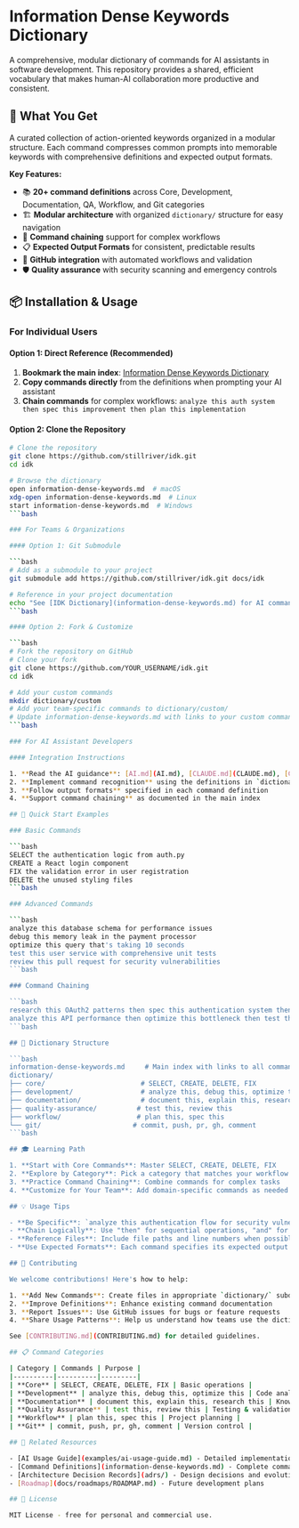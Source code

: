 # Information Dense Keywords Dictionary

A comprehensive, modular dictionary of commands for AI assistants in software development. This repository provides a shared, efficient vocabulary that makes human-AI collaboration more productive and consistent.

## 🎯 What You Get

A curated collection of action-oriented keywords organized in a modular structure. Each command compresses common prompts into memorable keywords with comprehensive definitions and expected output formats.

**Key Features:**

- 📚 **20+ command definitions** across Core, Development, Documentation, QA, Workflow, and Git categories
- 🏗️ **Modular architecture** with organized `dictionary/` structure for easy navigation
- 🔗 **Command chaining** support for complex workflows
- 📋 **Expected Output Formats** for consistent, predictable results
- 🔧 **GitHub integration** with automated workflows and validation
- 🛡️ **Quality assurance** with security scanning and emergency controls

## 📦 Installation & Usage

### For Individual Users

#### Option 1: Direct Reference (Recommended)

1. **Bookmark the main index**: [Information Dense Keywords Dictionary](information-dense-keywords.md)
2. **Copy commands directly** from the definitions when prompting your AI assistant
3. **Chain commands** for complex workflows: `analyze this auth system then spec this improvement then plan this implementation`

#### Option 2: Clone the Repository

```bash
# Clone the repository
git clone https://github.com/stillriver/idk.git
cd idk

# Browse the dictionary
open information-dense-keywords.md  # macOS
xdg-open information-dense-keywords.md  # Linux
start information-dense-keywords.md  # Windows
```bash

### For Teams & Organizations

#### Option 1: Git Submodule

```bash
# Add as a submodule to your project
git submodule add https://github.com/stillriver/idk.git docs/idk

# Reference in your project documentation
echo "See [IDK Dictionary](information-dense-keywords.md) for AI command reference" >> README.md
```bash

#### Option 2: Fork & Customize

```bash
# Fork the repository on GitHub
# Clone your fork
git clone https://github.com/YOUR_USERNAME/idk.git
cd idk

# Add your custom commands
mkdir dictionary/custom
# Add your team-specific commands to dictionary/custom/
# Update information-dense-keywords.md with links to your custom commands
```bash

### For AI Assistant Developers

#### Integration Instructions

1. **Read the AI guidance**: [AI.md](AI.md), [CLAUDE.md](CLAUDE.md), [GEMINI.md](GEMINI.md)
2. **Implement command recognition** using the definitions in `dictionary/`
3. **Follow output formats** specified in each command definition
4. **Support command chaining** as documented in the main index

## 🚀 Quick Start Examples

### Basic Commands

```bash
SELECT the authentication logic from auth.py
CREATE a React login component
FIX the validation error in user registration
DELETE the unused styling files
```bash

### Advanced Commands

```bash
analyze this database schema for performance issues
debug this memory leak in the payment processor
optimize this query that's taking 10 seconds
test this user service with comprehensive unit tests
review this pull request for security vulnerabilities
```bash

### Command Chaining

```bash
research this OAuth2 patterns then spec this authentication system then plan this implementation
analyze this API performance then optimize this bottleneck then test this solution
```bash

## 📁 Dictionary Structure

```bash
information-dense-keywords.md     # Main index with links to all commands
dictionary/
├── core/                        # SELECT, CREATE, DELETE, FIX
├── development/                 # analyze this, debug this, optimize this
├── documentation/               # document this, explain this, research this
├── quality-assurance/          # test this, review this
├── workflow/                   # plan this, spec this
└── git/                       # commit, push, pr, gh, comment
```bash

## 🎓 Learning Path

1. **Start with Core Commands**: Master SELECT, CREATE, DELETE, FIX
2. **Explore by Category**: Pick a category that matches your workflow
3. **Practice Command Chaining**: Combine commands for complex tasks
4. **Customize for Your Team**: Add domain-specific commands as needed

## 💡 Usage Tips

- **Be Specific**: `analyze this authentication flow for security vulnerabilities` vs `analyze this`
- **Chain Logically**: Use "then" for sequential operations, "and" for parallel
- **Reference Files**: Include file paths and line numbers when possible
- **Use Expected Formats**: Each command specifies its expected output structure

## 🤝 Contributing

We welcome contributions! Here's how to help:

1. **Add New Commands**: Create files in appropriate `dictionary/` subdirectories
2. **Improve Definitions**: Enhance existing command documentation
3. **Report Issues**: Use GitHub issues for bugs or feature requests
4. **Share Usage Patterns**: Help us understand how teams use the dictionary

See [CONTRIBUTING.md](CONTRIBUTING.md) for detailed guidelines.

## 📋 Command Categories

| Category | Commands | Purpose |
|----------|----------|---------|
| **Core** | SELECT, CREATE, DELETE, FIX | Basic operations |
| **Development** | analyze this, debug this, optimize this | Code analysis & improvement |
| **Documentation** | document this, explain this, research this | Knowledge creation |
| **Quality Assurance** | test this, review this | Testing & validation |
| **Workflow** | plan this, spec this | Project planning |
| **Git** | commit, push, pr, gh, comment | Version control |

## 🔗 Related Resources

- [AI Usage Guide](examples/ai-usage-guide.md) - Detailed implementation guidance
- [Command Definitions](information-dense-keywords.md) - Complete command index
- [Architecture Decision Records](adrs/) - Design decisions and evolution
- [Roadmap](docs/roadmaps/ROADMAP.md) - Future development plans

## 📄 License

MIT License - free for personal and commercial use.
